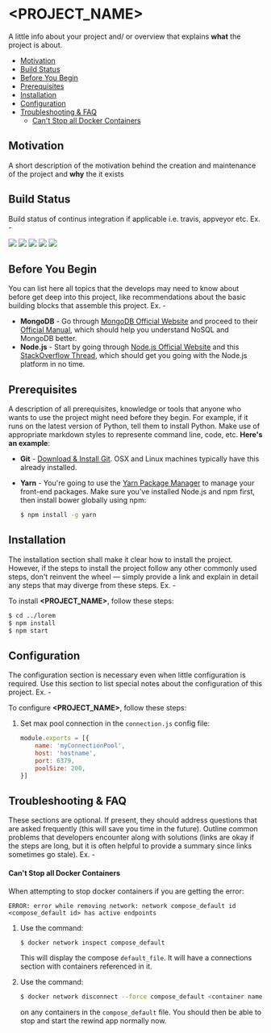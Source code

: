 # <PROJECT_NAME>

A little info about your project and/ or overview that explains **what** the project is about. 

- [Motivation](#motivation)
- [Build Status](#build-status)
- [Before You Begin](#before-you-begin)
- [Prerequisites](#prerequisites)
- [Installation](#installation)
- [Configuration](#configuration)
- [Troubleshooting & FAQ](#troubleshooting-&-faq)
    - [Can't Stop all Docker Containers](#cant-stop-all-docker-containers)

## Motivation 

A short description of the motivation behind the creation and maintenance of the project and **why** the it exists

## Build Status
Build status of continus integration if applicable i.e. travis, appveyor etc. Ex. - 

![](https://img.shields.io/badge/Badges-if%20applicable-success)
![](https://img.shields.io/badge/Badges-if%20applicable-critical)
![](https://img.shields.io/badge/Tests-passing-32C955?logo=github&style=flat)
![](https://img.shields.io/badge/Gem-v0.0.1-success?logo=rubygems&style=flat)
![](https://img.shields.io/badge/My%20lib%20name-v0.0.1-success?logo=npm&style=flat)

## Before You Begin

You can list here all topics that the develops may need to know about before get deep into this project, like recommendations about the basic building blocks that assemble this project. Ex. - 

- **MongoDB** - Go through [MongoDB Official Website](http://mongodb.org/) and proceed to their [Official Manual](http://docs.mongodb.org/manual/), which should help you understand NoSQL and MongoDB better.
- **Node.js** - Start by going through [Node.js Official Website](http://nodejs.org/) and this [StackOverflow Thread](http://stackoverflow.com/questions/2353818/how-do-i-get-started-with-node-js), which should get you going with the Node.js platform in no time.

## Prerequisites

A description of all prerequisites, knowledge or tools that anyone who wants to use the project might need before they begin. For example, if it runs on the latest version of Python, tell them to install Python. Make use of appropriate markdown styles to represente command line, code, etc. **Here's an example**:

- **Git** - [Download & Install Git](https://git-scm.com/downloads). OSX and Linux machines typically have this already installed.

- **Yarn** - You're going to use the [Yarn Package Manager](https://yarnpkg.com/) to manage your front-end packages. Make sure you've installed Node.js and npm first, then install bower globally using npm:

    ```bash
    $ npm install -g yarn
    ```

## Installation

The installation section shall make it clear how to install the project. However, if the steps to install the project follow any other commonly used steps, don't reinvent the wheel — simply provide a link and explain in detail any steps that may diverge from these steps. Ex. - 

To install **<PROJECT_NAME>**, follow these steps:

```bash
$ cd ../lorem
$ npm install
$ npm start
```

## Configuration

The configuration section is necessary even when little configuration is required. Use this section to list special notes about the configuration of this project. Ex. - 

To configure **<PROJECT_NAME>**, follow these steps:

1. Set max pool connection in the `connection.js` config file:

    ```js
    module.exports = [{
        name: 'myConnectionPool',
        host: 'hostname',
        port: 6379,
        poolSize: 200,
    }]
    ```

## Troubleshooting & FAQ

These sections are optional. If present, they should address questions that are asked frequently (this will save you time in the future). Outline common problems that developers encounter along with solutions (links are okay if the steps are long, but it is often helpful to provide a summary since links sometimes go stale). Ex. -

#### Can't Stop all Docker Containers

When attempting to stop docker containers if you are getting the error:

```
ERROR: error while removing network: network compose_default id <compose_default id> has active endpoints
```

1. Use the command:

    ```bash
    $ docker network inspect compose_default
    ```

    This will display the compose `default_file`. It will have a connections section with containers referenced in it.

2. Use the command:

    ```bash
    $ docker network disconnect --force compose_default <container name>
    ```

    on any containers in the `compose_default` file. You should then be able to stop and start the rewind app normally now.